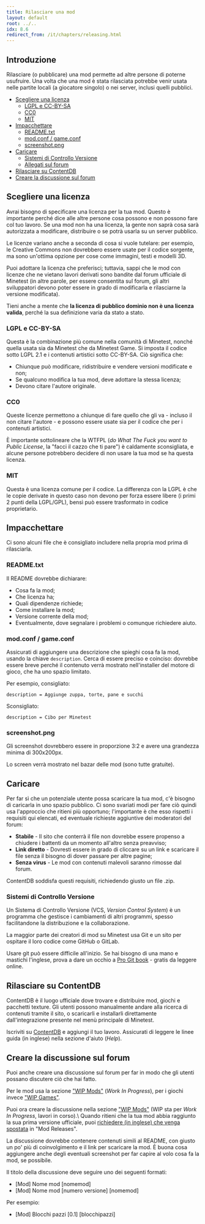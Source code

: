 ```yaml
---
title: Rilasciare una mod
layout: default
root: ../..
idx: 8.6
redirect_from: /it/chapters/releasing.html
---
```


## Introduzione <!-- omit in toc -->

Rilasciare (o pubblicare) una mod permette ad altre persone di poterne usufruire.
Una volta che una mod è stata rilasciata potrebbe venir usata nelle partite locali (a giocatore singolo) o nei server, inclusi quelli pubblici.

- [Scegliere una licenza](#scegliere-una-licenza)
	- [LGPL e CC-BY-SA](#lgpl-e-cc-by-sa)
	- [CC0](#cc0)
	- [MIT](#mit)
- [Impacchettare](#impacchettare)
	- [README.txt](#readmetxt)
	- [mod.conf / game.conf](#modconf--gameconf)
	- [screenshot.png](#screenshotpng)
- [Caricare](#caricare)
	- [Sistemi di Controllo Versione](#sistemi-di-controllo-versione)
	- [Allegati sul forum](#allegati-sul-forum)
- [Rilasciare su ContentDB](#rilasciare-su-contentdb)
- [Creare la discussione sul forum](#creare-la-discussione-sul-forum)

## Scegliere una licenza

Avrai bisogno di specificare una licenza per la tua mod.
Questo è importante perché dice alle altre persone cosa possono e non possono fare col tuo lavoro.
Se una mod non ha una licenza, la gente non saprà cosa sarà autorizzata a modificare, distribuire o se potrà usarla su un server pubblico.

Le licenze variano anche a seconda di cosa si vuole tutelare: per esempio, le Creative Commons non dovrebbero essere usate per il codice sorgente, ma sono un'ottima opzione per cose come immagini, testi e modelli 3D.

Puoi adottare la licenza che preferisci; tuttavia, sappi che le mod con licenze che ne vietano lavori derivati sono bandite dal forum ufficiale di Minetest (in altre parole, per essere consentita sul forum, gli altri sviluppatori devono poter essere in grado di modificarla e rilasciarne la versione modificata).

Tieni anche a mente che **la licenza di pubblico dominio non è una licenza valida**, perché la sua definizione varia da stato a stato.

### LGPL e CC-BY-SA

Questa è la combinazione più comune nella comunità di Minetest, nonché quella usata sia da Minetest che da Minetest Game.
Si imposta il codice sotto LGPL 2.1 e i contenuti artistici sotto CC-BY-SA.
Ciò significa che:

* Chiunque può modificare, ridistribuire e vendere versioni modificate e non;
* Se qualcuno modifica la tua mod, deve adottare la stessa licenza;
* Devono citare l'autore originale.

### CC0

Queste licenze permettono a chiunque di fare quello che gli va - incluso il non citare l'autore - e possono essere usate sia per il codice che per i contenuti artistici.

È importante sottolineare che la WTFPL (*do What The Fuck you want to Public License*, la "facci il cazzo che ti pare") è caldamente *s*consigliata, e alcune persone potrebbero decidere di non usare la tua mod se ha questa licenza.

### MIT

Questa è una licenza comune per il codice.
La differenza con la LGPL è che le copie derivate in questo caso non devono per forza essere libere (i primi 2 punti della LGPL/GPL), bensì può essere trasformato in codice proprietario.

## Impacchettare

Ci sono alcuni file che è consigliato includere nella propria mod prima di rilasciarla.

### README.txt

Il README dovrebbe dichiarare:

* Cosa fa la mod;
* Che licenza ha;
* Quali dipendenze richiede;
* Come installare la mod;
* Versione corrente della mod;
* Eventualmente, dove segnalare i problemi o comunque richiedere aiuto.

### mod.conf / game.conf

Assicurati di aggiungere una descrizione che spieghi cosa fa la mod, usando la chiave `description`.
Cerca di essere preciso e coinciso: dovrebbe essere breve perché il contenuto verrà mostrato nell'installer del motore di gioco, che ha uno spazio limitato.

Per esempio, consigliato:

    description = Aggiunge zuppa, torte, pane e succhi

Sconsigliato:

    description = Cibo per Minetest

### screenshot.png

Gli screenshot dovrebbero essere in proporzione 3:2 e avere una grandezza minima di 300x200px.

Lo screen verrà mostrato nel bazar delle mod (sono tutte gratuite).

## Caricare

Per far sì che un potenziale utente possa scaricare la tua mod, c'è bisogno di caricarla in uno spazio pubblico.
Ci sono svariati modi per fare ciò quindi usa l'approccio che ritieni più opportuno; l'importante è che esso rispetti i requisiti qui elencati, ed eventuale richieste aggiuntive dei moderatori del forum:

* **Stabile**      - Il sito che conterrà il file non dovrebbe essere propenso a chiudere i battenti da un momento all'altro senza preavviso;
* **Link diretto** - Dovresti essere in grado di cliccare su un link e scaricare il file senza il bisogno di dover passare per altre pagine;
* **Senza virus**  - Le mod con contenuti malevoli saranno rimosse dal forum.

ContentDB soddisfa questi requisiti, richiedendo giusto un file .zip.

### Sistemi di Controllo Versione

Un Sistema di Controllo Versione (VCS, *Version Control System*) è un programma che gestisce i cambiamenti di altri programmi, spesso facilitandone la distribuzione e la collaborazione.

La maggior parte dei creatori di mod su Minetest usa Git e un sito per ospitare il loro codice come GitHub o GitLab.

Usare git può essere difficile all'inizio.
Se hai bisogno di una mano e mastichi l'inglese, prova a dare un occhio a [Pro Git book](http://git-scm.com/book/en/v1/Getting-Started) - gratis da leggere online.

## Rilasciare su ContentDB

ContentDB è il luogo ufficiale dove trovare e distribuire mod, giochi e pacchetti texture.
Gli utenti possono manualmente andare alla ricerca di contenuti tramite il sito, o scaricarli e installarli direttamente dall'integrazione presente nel menù principale di Minetest.

Iscriviti su [ContentDB](https://content.minetest.net) e aggiungi il tuo lavoro.
Assicurati di leggere le linee guida (in inglese) nella sezione d'aiuto (*Help*).

## Creare la discussione sul forum

Puoi anche creare una discussione sul forum per far in modo che gli utenti possano discutere ciò che hai fatto.

Per le mod usa la sezione ["WIP Mods"](https://forum.minetest.net/viewforum.php?f=9) (*Work In Progress*), per i giochi invece ["WIP Games"](https://forum.minetest.net/viewforum.php?f=50).


Puoi ora creare la discussione nella sezione ["WIP Mods"](https://forum.minetest.net/viewforum.php?f=9) (WIP sta per *Work In Progress*, lavori in corso).\\
Quando ritieni che la tua mod abbia raggiunto la sua prima versione ufficiale, puoi [richiedere (in inglese) che venga spostata](https://forum.minetest.net/viewtopic.php?f=11&t=10418) in "Mod Releases".

La discussione dovrebbe contenere contenuti simili al README, con giusto un po' più di coinvolgimento e il link per scaricare la mod.
È buona cosa aggiungere anche degli eventuali screenshot per far capire al volo cosa fa la mod, se possibile.

Il titolo della discussione deve seguire uno dei seguenti formati:

* [Mod] Nome mod [nomemod]
* [Mod] Nome mod [numero versione] [nomemod]

Per esempio:

* [Mod] Blocchi pazzi [0.1] [blocchipazzi]

